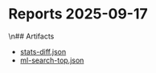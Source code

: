 # Reports 2025-09-17
\n## Artifacts
- [stats-diff.json](./stats-diff.json)
- [ml-search-top.json](./ml-search-top.json)
